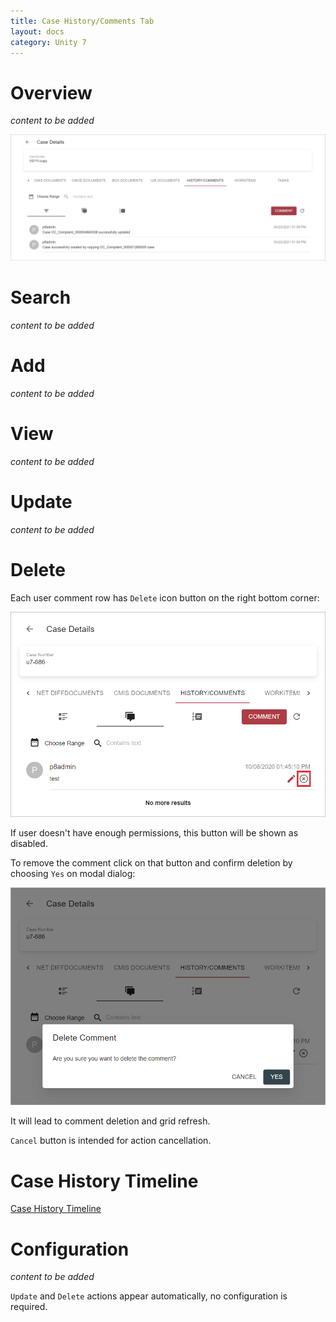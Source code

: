 ```yaml
---
title: Case History/Comments Tab
layout: docs
category: Unity 7
---
```

# Overview

*content to be added*

![history-comments-tab](history-comments-tab/images/history-comments-tab.png)

# Search

*content to be added*

# Add

*content to be added*

# View

*content to be added*

# Update

*content to be added*

# Delete

Each user comment row has `Delete` icon button on the right bottom corner:

![Delete comment](history-comments-tab/images/delete-comment.png)

If user doesn't have enough permissions, this button will be shown as disabled.

To remove the comment click on that button and confirm deletion by choosing `Yes` on modal dialog:

![Delete comment confirmation](history-comments-tab/images/delete-comment-confirmation.png)

It will lead to comment deletion and grid refresh.

`Cancel` button is intended for action cancellation.

# Case History Timeline

[Case History Timeline](case-history-timeline.md)

# Configuration 

*content to be added*

`Update` and `Delete` actions appear automatically, no configuration is required.